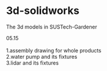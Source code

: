 # 3d-solidworks
The 3d models in SUSTech-Gardener

05.15 <br>   
1.assembly drawing for whole products <br>
2.water pump and its fixtures <br>
3.lidar and its fixtures <br>

        
